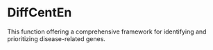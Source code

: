 # DiffCentEn
This function offering a comprehensive framework for identifying and prioritizing disease-related genes.
